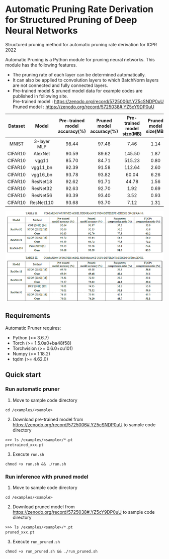 # Automatic Pruning Rate Derivation for Structured Pruning of Deep Neural Networks
Structured pruning method for automatic pruning rate derivation for ICPR 2022

Automatic Pruning is a Python module for pruning neural networks.
This module has the following features.
* The pruning rate of each layer can be determined automatically.
* It can also be applied to convolution layers to which BatchNorm layers are not connected and fully connected layers.  
* Pre-trained model & pruned model data for example codes are published in following site.  
  Pre-trained model : https://zenodo.org/record/5725006#.YZ5cSNDP0uU  
  Pruned model      : https://zenodo.org/record/5725038#.YZ5cY9DP0uU  
  
|Dataset|Model|Pre-trained model accuracy(%)|Pruned model accuracy(%)|Pre-trained model size(MB)|Pruned model size(MB)|Model size compression ratio(%)| 
|:----:|:----:|:----:|:----:|:----:|:----:|:----:|
|MNIST|3-layer MLP|98.44|97.48|7.46|1.14|84.7|
|CIFAR10|AlexNet|90.59|89.62|145.50|1.87|98.7|
|CIFAR10|vgg11|85.70|84.71|515.23|0.80|99.8|
|CIFAR10|vgg11_bn|92.39|91.58|112.64|2.60|97.7|
|CIFAR10|vgg16_bn|93.78|93.82|60.04|6.26|89.6|
|CIFAR10|ResNet18|92.62|91.71|44.78|1.56|96.5|
|CIFAR10|ResNet32|92.63|92.70|1.92|0.69|64.0|
|CIFAR10|ResNet56|93.39|93.40|3.52|0.93|73.5|
|CIFAR10|ResNet110|93.68|93.70|7.12|1.31|81.7|

<img src="images/results.PNG" width="900">

## Requirements

Automatic Pruner requires:
* Python (>= 3.6.7)
* Torch (>= 1.5.0a0+ba48f58)
* Torchvision (>= 0.6.0+cu101)
* Numpy (>= 1.18.2)
* tqdm (>= 4.62.0)

## Quick start
### Run automatic pruner
1. Move to sample code directory  
```
cd /examples/<sample>
```
2. Download pre-trained model from https://zenodo.org/record/5725006#.YZ5cSNDP0uU to sample code directory  
```
>>> ls /examples/<sample>/*.pt  
pretrained_xxx.pt  
```
3. Execute `run.sh`  
```
chmod +x run.sh && ./run.sh
```
### Run inference with pruned model
1. Move to sample code directory  
```
cd /examples/<sample>
```
2. Download pruned model from https://zenodo.org/record/5725038#.YZ5cY9DP0uU to sample code directory
```
>>> ls /examples/<sample>/*.pt
pruned_xxx.pt
```
3. Execute `run_pruned.sh`
```
chmod +x run_pruned.sh && ./run_pruned.sh

